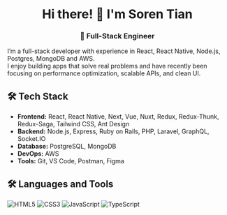 <div align="center">
  <h1>Hi there! 👋 I'm Soren Tian</h1>
  <h3>🚀 Full-Stack Engineer</h3>
</div>


I’m a full-stack developer with experience in React, React Native, Node.js, Postgres, MongoDB and AWS.  
I enjoy building apps that solve real problems and have recently been focusing on performance optimization, scalable APIs, and clean UI.

## 🛠 Tech Stack
- **Frontend:** React, React Native, Next, Vue, Nuxt, Redux, Redux-Thunk, Redux-Saga, Tailwind CSS, Ant Design
- **Backend:** Node.js, Express, Ruby on Rails, PHP, Laravel, GraphQL, Socket.IO
- **Database:** PostgreSQL, MongoDB 
- **DevOps:** AWS
- **Tools:** Git, VS Code, Postman, Figma

## 🛠 Languages and Tools
![HTML5](https://img.shields.io/badge/html5-%23E34F26.svg?style=for-the-badge&logo=html5&logoColor=white)
![CSS3](https://img.shields.io/badge/css3-%231572B6.svg?style=for-the-badge&logo=css3&logoColor=white)
![JavaScript](https://img.shields.io/badge/javascript-%23323330.svg?style=for-the-badge&logo=javascript&logoColor=%23F7DF1E)
![TypeScript](https://img.shields.io/badge/typescript-%23007ACC.svg?style=for-the-badge&logo=typescript&logoColor=white)
